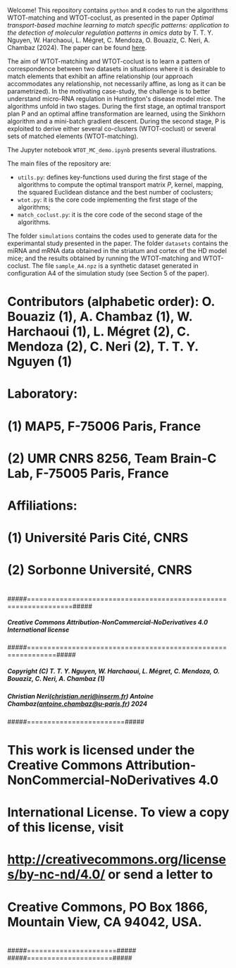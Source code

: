 Welcome! This repository contains `python` and `R` codes to run the algorithms WTOT-matching and WTOT-coclust, as presented in the paper *Optimal transport-based machine learning to match specific patterns: application to the detection of molecular regulation patterns in omics data* by T. T. Y. Nguyen, W. Harchaoui, L. Mégret, C. Mendoza, O. Bouaziz, C. Neri, A. Chambaz (2024). The paper can be found [here](https://hal.archives-ouvertes.fr/hal-03293786/). 

The aim of WTOT-matching and WTOT-coclust is to learn a pattern of correspondence between two datasets in situations where it is desirable to match elements that exhibit an affine relationship (our approach accommodates any relationship, not necessarily affine, as long as it can be parametrized). In the motivating case-study, the challenge is to better understand micro-RNA regulation in Huntington's disease model mice.
The algorithms unfold in two stages. During the first stage, an optimal transport plan P and an optimal affine transformation are learned, using the Sinkhorn algorithm and a mini-batch gradient descent. During the second stage, P is exploited to derive either several co-clusters (WTOT-coclust) or several sets of matched elements (WTOT-matching).

The Jupyter notebook `WTOT_MC_demo.ipynb` presents several illustrations. 

The main files of the repository are:
- `utils.py`: defines key-functions used during the first stage of the algorithms to compute the optimal transport matrix *P*, kernel, mapping, the squared Euclidean distance and the best number of coclusters;
- `wtot.py`: it is the core code implementing the first stage of the algorithms;
- `match_coclust.py`: it is the core code of the second stage of the algorithms. 

The folder `simulations` contains the codes used to generate data for the experimantal study presented in the paper. The folder `datasets` contains the miRNA and mRNA data obtained in the striatum and cortex of the HD model mice; and the results obtained by running the WTOT-matching and WTOT-coclust. The file `sample_A4.npz` is a synthetic dataset generated in configuration A4 of the simulation study (see Section 5 of the paper). 

#
# Contributors (alphabetic order): O. Bouaziz (1), A. Chambaz (1), W. Harchaoui (1), L. Mégret (2), C. Mendoza (2), C. Neri (2), T. T. Y. Nguyen (1) #
# Laboratory:
#   (1) MAP5, F-75006 Paris, France
#   (2) UMR CNRS 8256, Team Brain-C Lab, F-75005 Paris, France
#
# Affiliations:
#   (1) Université Paris Cité, CNRS
#   (2) Sorbonne Université, CNRS
#
#####=================================================================#####
#####       Creative Commons Attribution-NonCommercial-NoDerivatives 4.0 International license          #####
#####=============================================================#####
#####               Copyright (C) T. T. Y. Nguyen, W. Harchaoui, L. Mégret, C. Mendoza, O. Bouaziz, C. Neri, A. Chambaz (1) #####
#####                       Christian Neri(christian.neri@inserm.fr) Antoine Chambaz(antoine.chambaz@u-paris.fr) 2024                               #####
#####========================#####
#      
#      This work is licensed under the Creative Commons Attribution-NonCommercial-NoDerivatives 4.0 
#      International License. To view a copy of this license, visit 
#      http://creativecommons.org/licenses/by-nc-nd/4.0/ or send a letter to 
#      Creative Commons, PO Box 1866, Mountain View, CA 94042, USA.
#      
#####======================#####
#####=====================#####





